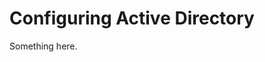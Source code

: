 [title]: # (Configuring Active Directory)
[tags]: # (XXX)
[priority]: # (1302)
# Configuring Active Directory
Something here.
